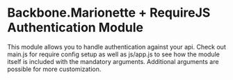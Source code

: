 # Backbone.Marionette + RequireJS Authentication Module 
This module allows you to handle authentication against your api.  Check out main.js for require config setup as well as js/app.js to see how the module itself is included with the mandatory arguments.  Additional arguments are possible for more customization.
